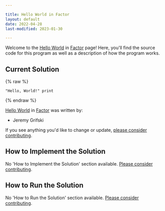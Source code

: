 ```yaml
---

title: Hello World in Factor
layout: default
date: 2022-04-28
last-modified: 2023-01-30

---
```


Welcome to the [Hello World](https://sampleprograms.io/projects/hello-world) in [Factor](https://sampleprograms.io/languages/factor) page! Here, you'll find the source code for this program as well as a description of how the program works.

## Current Solution

{% raw %}

```factor
"Hello, World!" print
```

{% endraw %}

[Hello World](https://sampleprograms.io/projects/hello-world) in [Factor](https://sampleprograms.io/languages/factor) was written by:

- Jeremy Grifski

If you see anything you'd like to change or update, [please consider contributing](https://github.com/TheRenegadeCoder/sample-programs).

## How to Implement the Solution

No 'How to Implement the Solution' section available. [Please consider contributing](https://github.com/TheRenegadeCoder/sample-programs-website).

## How to Run the Solution

No 'How to Run the Solution' section available. [Please consider contributing](https://github.com/TheRenegadeCoder/sample-programs-website).